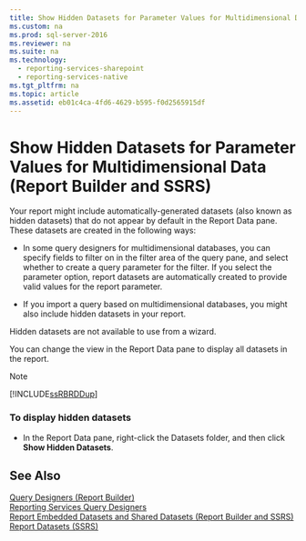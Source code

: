 ```yaml
---
title: Show Hidden Datasets for Parameter Values for Multidimensional Data (Report Builder and SSRS)
ms.custom: na
ms.prod: sql-server-2016
ms.reviewer: na
ms.suite: na
ms.technology: 
  - reporting-services-sharepoint
  - reporting-services-native
ms.tgt_pltfrm: na
ms.topic: article
ms.assetid: eb01c4ca-4fd6-4629-b595-f0d2565915df
---
```

# Show Hidden Datasets for Parameter Values for Multidimensional Data (Report Builder and SSRS)
  Your report might include automatically\-generated datasets \(also known as hidden datasets\) that do not appear by default in the Report Data pane. These datasets are created in the following ways:  
  
-   In some query designers for multidimensional databases, you can specify fields to filter on in the filter area of the query pane, and select whether to create a query parameter for the filter. If you select the parameter option, report datasets are automatically created to provide valid values for the report parameter.  
  
-   If you import a query based on multidimensional databases, you might also include hidden datasets in your report.  
  
 Hidden datasets are not available to use from a wizard.  
  
 You can change the view in the Report Data pane to display all datasets in the report.  
  
> [!NOTE]  
>  [!INCLUDE[ssRBRDDup](../../Token/Other/ssRBRDDup_md.md)]  
  
### To display hidden datasets  
  
-   In the Report Data pane, right\-click the Datasets folder, and then click **Show Hidden Datasets**.  
  
## See Also  
 [Query Designers &#40;Report Builder&#41;](../../Topics/TopicNameNotContainA/Query-Designers--Report-Builder-.md)   
 [Reporting Services Query Designers](../../Topics/TopicNameNotContainA/Reporting-Services-Query-Designers.md)   
 [Report Embedded Datasets and Shared Datasets &#40;Report Builder and SSRS&#41;](../../Topics/TopicNameNotContainA/Report-Embedded-Datasets-and-Shared-Datasets--Report-Builder-and-SSRS-.md)   
 [Report Datasets &#40;SSRS&#41;](../../Topics/TopicNameNotContainA/Report-Datasets--SSRS-.md)  
  
  
